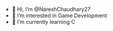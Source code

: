- 👋 Hi, I’m @NareshChaudhary27
- 👀 I’m interested in Game Development
- 🌱 I’m currently learning C

<!---
NareshChaudhary27/NareshChaudhary27 is a ✨ special ✨ repository because its `README.md` (this file) appears on your GitHub profile.
You can click the Preview link to take a look at your changes.
--->
